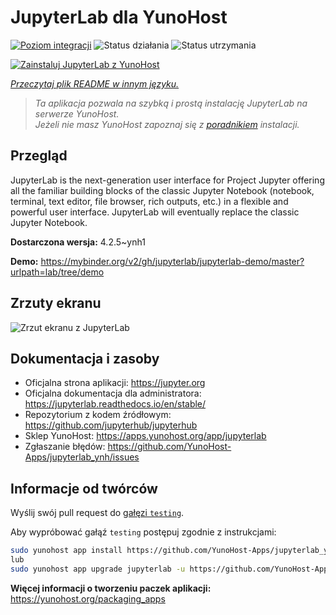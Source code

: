 <!--
To README zostało automatycznie wygenerowane przez <https://github.com/YunoHost/apps/tree/master/tools/readme_generator>
Nie powinno być ono edytowane ręcznie.
-->

# JupyterLab dla YunoHost

[![Poziom integracji](https://apps.yunohost.org/badge/integration/jupyterlab)](https://ci-apps.yunohost.org/ci/apps/jupyterlab/)
![Status działania](https://apps.yunohost.org/badge/state/jupyterlab)
![Status utrzymania](https://apps.yunohost.org/badge/maintained/jupyterlab)

[![Zainstaluj JupyterLab z YunoHost](https://install-app.yunohost.org/install-with-yunohost.svg)](https://install-app.yunohost.org/?app=jupyterlab)

*[Przeczytaj plik README w innym języku.](./ALL_README.md)*

> *Ta aplikacja pozwala na szybką i prostą instalację JupyterLab na serwerze YunoHost.*  
> *Jeżeli nie masz YunoHost zapoznaj się z [poradnikiem](https://yunohost.org/install) instalacji.*

## Przegląd

JupyterLab is the next-generation user interface for Project Jupyter offering all the familiar building blocks of the classic Jupyter Notebook (notebook, terminal, text editor, file browser, rich outputs, etc.) in a flexible and powerful user interface. JupyterLab will eventually replace the classic Jupyter Notebook.


**Dostarczona wersja:** 4.2.5~ynh1

**Demo:** <https://mybinder.org/v2/gh/jupyterlab/jupyterlab-demo/master?urlpath=lab/tree/demo>

## Zrzuty ekranu

![Zrzut ekranu z JupyterLab](./doc/screenshots/jupyterlab.png)

## Dokumentacja i zasoby

- Oficjalna strona aplikacji: <https://jupyter.org>
- Oficjalna dokumentacja dla administratora: <https://jupyterlab.readthedocs.io/en/stable/>
- Repozytorium z kodem źródłowym: <https://github.com/jupyterhub/jupyterhub>
- Sklep YunoHost: <https://apps.yunohost.org/app/jupyterlab>
- Zgłaszanie błędów: <https://github.com/YunoHost-Apps/jupyterlab_ynh/issues>

## Informacje od twórców

Wyślij swój pull request do [gałęzi `testing`](https://github.com/YunoHost-Apps/jupyterlab_ynh/tree/testing).

Aby wypróbować gałąź `testing` postępuj zgodnie z instrukcjami:

```bash
sudo yunohost app install https://github.com/YunoHost-Apps/jupyterlab_ynh/tree/testing --debug
lub
sudo yunohost app upgrade jupyterlab -u https://github.com/YunoHost-Apps/jupyterlab_ynh/tree/testing --debug
```

**Więcej informacji o tworzeniu paczek aplikacji:** <https://yunohost.org/packaging_apps>
